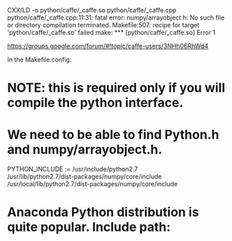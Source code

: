 CXX/LD -o python/caffe/_caffe.so python/caffe/_caffe.cpp
python/caffe/_caffe.cpp:11:31: fatal error: numpy/arrayobject.h: No such file or directory
compilation terminated.
Makefile:507: recipe for target 'python/caffe/_caffe.so' failed
make: *** [python/caffe/_caffe.so] Error 1


https://groups.google.com/forum/#!topic/caffe-users/3NHh06RhWd4

In the Makefile.config:

# NOTE: this is required only if you will compile the python interface.
# We need to be able to find Python.h and numpy/arrayobject.h.
PYTHON_INCLUDE := /usr/include/python2.7 \
		/usr/lib/python2.7/dist-packages/numpy/core/include \
		/usr/local/lib/python2.7/dist-packages/numpy/core/include
# Anaconda Python distribution is quite popular. Include path:
